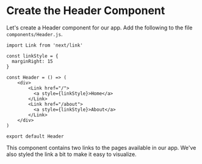 # Create the Header Component

Let's create a Header component for our app.
Add the following to the file `components/Header.js`.

```
import Link from 'next/link'

const linkStyle = {
  marginRight: 15
}

const Header = () => (
    <div>
        <Link href="/">
          <a style={linkStyle}>Home</a>
        </Link>
        <Link href="/about">
          <a style={linkStyle}>About</a>
        </Link>
    </div>
)

export default Header
```

This component contains two links to the pages available in our app. We've also styled the link a bit to make it easy to visualize.